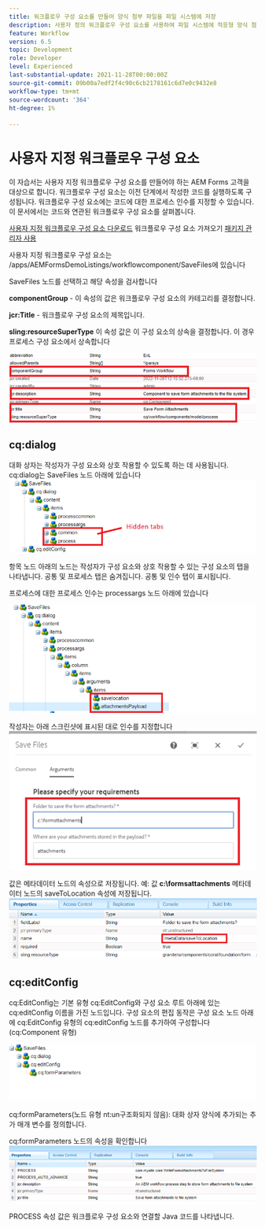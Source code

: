 ```yaml
---
title: 워크플로우 구성 요소를 만들어 양식 첨부 파일을 파일 시스템에 저장
description: 사용자 정의 워크플로우 구성 요소를 사용하여 파일 시스템에 적응형 양식 첨부 파일 작성
feature: Workflow
version: 6.5
topic: Development
role: Developer
level: Experienced
last-substantial-update: 2021-11-28T00:00:00Z
source-git-commit: 09b00a7edf2f4c90c6cb2178161c6d7e0c9432e8
workflow-type: tm+mt
source-wordcount: '364'
ht-degree: 1%

---
```


# 사용자 지정 워크플로우 구성 요소

이 자습서는 사용자 지정 워크플로우 구성 요소를 만들어야 하는 AEM Forms 고객을 대상으로 합니다. 워크플로우 구성 요소는 이전 단계에서 작성한 코드를 실행하도록 구성됩니다. 워크플로우 구성 요소에는 코드에 대한 프로세스 인수를 지정할 수 있습니다. 이 문서에서는 코드와 연관된 워크플로우 구성 요소를 살펴봅니다.


[사용자 지정 워크플로우 구성 요소 다운로드](assets/saveFiles.zip)
워크플로우 구성 요소 가져오기 [패키지 관리자 사용](http://localhost:4502/crx/packmgr/index.jsp)

사용자 지정 워크플로우 구성 요소는 /apps/AEMFormsDemoListings/workflowcomponent/SaveFiles에 있습니다

SaveFiles 노드를 선택하고 해당 속성을 검사합니다

**componentGroup** - 이 속성의 값은 워크플로우 구성 요소의 카테고리를 결정합니다.

**jcr:Title** - 워크플로우 구성 요소의 제목입니다.

**sling:resourceSuperType** 이 속성 값은 이 구성 요소의 상속을 결정합니다. 이 경우 프로세스 구성 요소에서 상속합니다


![구성 요소 속성](assets/component-properties1.png)

## cq:dialog

대화 상자는 작성자가 구성 요소와 상호 작용할 수 있도록 하는 데 사용됩니다. cq:dialog는 SaveFiles 노드 아래에 있습니다
![cq-dialog](assets/cq-dialog.png)

항목 노드 아래의 노드는 작성자가 구성 요소와 상호 작용할 수 있는 구성 요소의 탭을 나타냅니다. 공통 및 프로세스 탭은 숨겨집니다. 공통 및 인수 탭이 표시됩니다.

프로세스에 대한 프로세스 인수는 processargs 노드 아래에 있습니다

![process-args](assets/process-arguments.png)

작성자는 아래 스크린샷에 표시된 대로 인수를 지정합니다
![workflow-component](assets/custom-workflow-component.png)

값은 메타데이터 노드의 속성으로 저장됩니다. 예: 값 **c:\formsattachments** 메타데이터 노드의 saveToLocation 속성에 저장됩니다.
![저장 위치](assets/save-to-location.png)

## cq:editConfig

cq:EditConfig는 기본 유형 cq:EditConfig와 구성 요소 루트 아래에 있는 cq:editConfig 이름을 가진 노드입니다. 구성 요소의 편집 동작은 구성 요소 노드 아래에 cq:EditConfig 유형의 cq:editConfig 노드를 추가하여 구성합니다(cq:Component 유형)

![edit-config](assets/cq-edit-config.png)

cq:formParameters(노드 유형 nt:un구조화되지 않음): 대화 상자 양식에 추가되는 추가 매개 변수를 정의합니다.


cq:formParameters 노드의 속성을 확인합니다
![from-parameters-properties](assets/form-parameters-properties.png)

PROCESS 속성 값은 워크플로우 구성 요소와 연결할 Java 코드를 나타냅니다.






